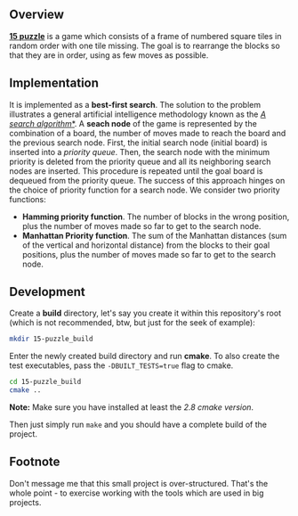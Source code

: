 ## Overview

[**15 puzzle**](http://en.wikipedia.org/wiki/15_puzzle) is a game which
consists of a frame of numbered square tiles in random order with one tile
missing. The goal is to rearrange the blocks so that they are in order, using
as few moves as possible.

## Implementation

It is implemented as a **best-first search**. The solution to the problem
illustrates a general artificial intelligence methodology known as the
[**A* search algorithm**](http://en.wikipedia.org/wiki/A*_search_algorithm).
A **seach node** of the game is represented by the combination of a board, the
number of moves made to reach the board and the previous search node. First,
the initial search node (initial board) is inserted into a *priority queue*.
Then, the search node with the minimum priority is deleted from the priority
queue and all its neighboring search nodes are inserted. This procedure is
repeated until the goal board is dequeued from the priority queue. The success
of this approach hinges on the choice of priority function for a search node.
We consider two priority functions:
* **Hamming priority function**. The number of blocks in the wrong position,
plus the number of moves made so far to get to the search node.
* **Manhattan Priority function**.  The sum of the Manhattan distances (sum of
the vertical and horizontal distance) from the blocks to their goal positions,
plus the number of moves made so far to get to the search node.

## Development

Create a **build** directory, let's say you create it within this repository's
root (which is not recommended, btw, but just for the seek of example):
```bash
mkdir 15-puzzle_build
```

Enter the newly created build directory and run **cmake**. To also create the
test executables, pass the `-DBUILT_TESTS=true` flag to cmake.
```bash
cd 15-puzzle_build
cmake ..
```
**Note:** Make sure you have installed at least the *2.8 cmake version*.

Then just simply run `make` and you should have a complete build of the
project.

## Footnote

Don't message me that this small project is over-structured. That's the
whole point - to exercise working with the tools which are used in big
projects.
